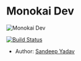 Monokai Dev
===================
![Monokai Dev](https://lh6.googleusercontent.com/ueumwFB9UaNKdSsAs5utrENDZthpT68B8XMmdDc31KnyJQI-3HNh19T-O_ruqU1XBjrOUhrfZFAgeiY=w1235-h907-rw "Monokai-dev")

[![Build Status](https://travis-ci.org/Colorsublime/Colorsublime-Themes.svg?branch=master)](https://travis-ci.org/Colorsublime/Colorsublime-Themes)


 - Author: [Sandeep Yadav](http://SandeepYadav.net)
